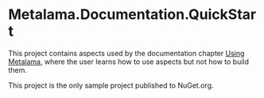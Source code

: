 ﻿# Metalama.Documentation.QuickStart

This project contains aspects used by the documentation chapter [Using Metalama](https://doc.metalama.net/conceptual/using), where the user learns how to use aspects but not how to build them. 

This project is the only sample project published to NuGet.org.